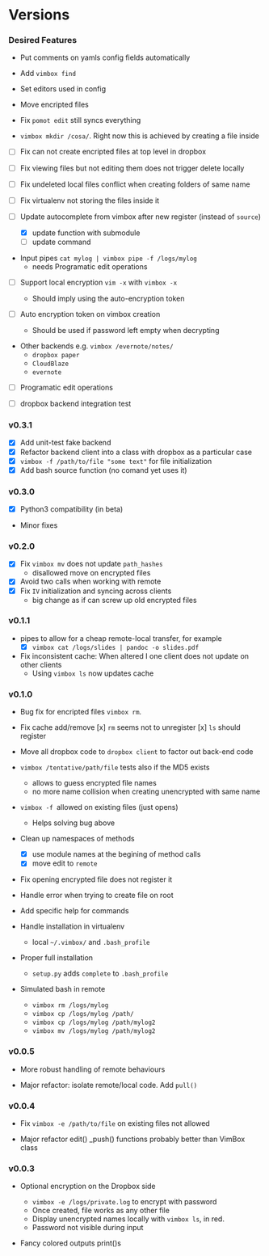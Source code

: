 # Versions

### Desired Features

* Put comments on yamls config fields automatically

* Add `vimbox find` 

* Set editors used in config

* Move encripted files

* Fix `pomot edit` still syncs everything

* `vimbox mkdir /cosa/`. Right now this is achieved by creating a file inside

- [ ] Fix can not create encripted files at top level in dropbox
- [ ] Fix viewing files but not editing them does not trigger delete locally
- [ ] Fix undeleted local files conflict when creating folders of same name
- [ ] Fix virtualenv not storing the files inside it

- [ ] Update autocomplete from vimbox after new register (instead of `source`)
    - [x] update function with submodule
    - [ ] update command

* Input pipes `cat mylog | vimbox pipe -f /logs/mylog`
    - needs Programatic edit operations

- [ ] Support local encryption `vim -x` with `vimbox -x`
    - Should imply using the auto-encryption token

- [ ] Auto encryption token on vimbox creation
    - Should be used if password left empty when decrypting

* Other backends e.g. `vimbox /evernote/notes/`
    - `dropbox paper` 
    - `CloudBlaze` 
    - `evernote` 

- [ ] Programatic edit operations

- [ ] dropbox backend integration test

### v0.3.1

- [x] Add unit-test fake backend
- [x] Refactor backend client into a class with dropbox as a particular case
- [x] `vimbox -f /path/to/file "some text"` for file initialization
- [x] Add bash source function (no comand yet uses it)

### v0.3.0

- [x] Python3 compatibility (in beta)
- Minor fixes

### v0.2.0

- [x] Fix `vimbox mv` does not update `path_hashes`
    - disallowed move on encrypted files
- [x] Avoid two calls when working with remote
- [x] Fix `IV` initialization and syncing across clients
    - big change as if can screw up old encrypted files

### v0.1.1

* pipes to allow for a cheap remote-local transfer, for example
    - [x] `vimbox cat /logs/slides | pandoc -o slides.pdf`

* Fix inconsistent cache: When altered I one client does not update on other clients
    - Using `vimbox ls` now updates cache

### v0.1.0

* Bug fix for encripted files `vimbox rm`.

* Fix cache add/remove
    [x] `rm` seems not to unregister
    [x] `ls` should register

* Move all dropbox code to `dropbox client` to factor out back-end code

* `vimbox /tentative/path/file` tests also if the MD5 exists
    - allows to guess encrypted file names
    - no more name collision when creating unencrypted with same name

* `vimbox -f `allowed on existing files (just opens)
    - Helps solving bug above

* Clean up namespaces of methods
    - [x] use module names at the begining of method calls
    - [x] move edit to `remote`

* Fix opening encrypted file does not register it

* Handle error when trying to create file on root

* Add specific help for commands

* Handle installation in virtualenv
    - local `~/.vimbox/` and `.bash_profile`

* Proper full installation
    - `setup.py` adds `complete` to `.bash_profile`

* Simulated bash in remote

    - `vimbox rm /logs/mylog`
    - `vimbox cp /logs/mylog /path/`
    - `vimbox cp /logs/mylog /path/mylog2`
    - `vimbox mv /logs/mylog /path/mylog2`

### v0.0.5

* More robust handling of remote behaviours

* Major refactor: isolate remote/local code. Add `pull()`

### v0.0.4

* Fix `vimbox -e /path/to/file` on existing files not allowed

* Major refactor edit() _push() functions probably better than VimBox class

### v0.0.3

* Optional encryption on the Dropbox side
    - `vimbox -e /logs/private.log` to encrypt with password
    - Once created, file works as any other file
    - Display unencrypted names locally with `vimbox ls`, in red.
    - Password not visible during input

* Fancy colored outputs print()s
